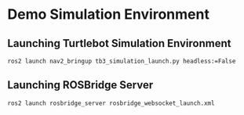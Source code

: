 # Demo Simulation Environment

## Launching Turtlebot Simulation Environment

```
ros2 launch nav2_bringup tb3_simulation_launch.py headless:=False
```

## Launching ROSBridge Server

```
ros2 launch rosbridge_server rosbridge_websocket_launch.xml
```